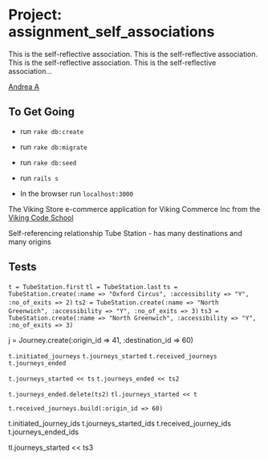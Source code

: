 Project: assignment_self_associations
============================

This is the self-reflective association. This is the self-reflective association. This is the self-reflective association. This is the self-reflective association...


[Andrea A](https://github.com/andie5/assignment_self_associations)

## To Get Going 
- run `rake db:create`
- run `rake db:migrate`
- run `rake db:seed`

- run `rails s`
- In the browser run `localhost:3000`


The Viking Store e-commerce application for Viking Commerce Inc
from the [Viking Code School](http://vikingcodeschool.com)


Self-referencing relationship
Tube Station - has many destinations and many origins


## Tests
`t = TubeStation.first`
`tl = TubeStation.last`
`ts = TubeStation.create(:name => "Oxford Circus", :accessibility => "Y", :no_of_exits => 2)`
`ts2 = TubeStation.create(:name => "North Greenwich", :accessibility => "Y", :no_of_exits => 3)`
`ts3 = TubeStation.create(:name => "North Greenwich", :accessibility => "Y", :no_of_exits => 3)`

j = Journey.create(:origin_id => 41, :destination_id => 60)

`t.initiated_journeys`
`t.journeys_started`
`t.received_journeys`
`t.journeys_ended`


`t.journeys_started << ts`
`t.journeys_ended << ts2`

`t.journeys_ended.delete(ts2)`
`tl.journeys_started << t`


`t.received_journeys.build(:origin_id => 60)`

t.initiated_journey_ids
t.journeys_started_ids
t.received_journey_ids
t.journeys_ended_ids

tl.journeys_started << ts3


